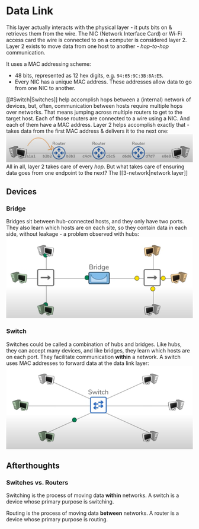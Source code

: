 # Data Link

This layer actually interacts with the physical layer - it puts bits on & retrieves them from the wire. The NIC (Network Interface Card) or Wi-Fi access card the wire is connected to on a computer is considered layer 2. Layer 2 exists to move data from one host to another - *hop-to-hop* communication.

It uses a MAC addressing scheme:
- 48 bits, represented as 12 hex digits, e.g. `94:65:9C:3B:8A:E5`.
- Every NIC has a unique MAC address. These addresses allow data to go from one NIC to another.

[[#Switch|Switches]] help accomplish hops between a (internal) network of devices, but, often, communication between hosts require multiple hops over networks. That means jumping across multiple routers to get to the target host. Each of those routers are connected to a wire using a NIC. And each of them have a MAC address. Layer 2 helps accomplish exactly that - takes data from the first MAC address & delivers it to the next one:  
![mac address hop](/assets/2025-08-15-20-58-52.png)  
All in all, layer 2 takes care of every *hop*. But what takes care of ensuring data goes from one endpoint to the next? The [[3-network|network layer]]

## Devices

### Bridge

Bridges sit between hub-connected hosts, and they only have two ports. They also learn which hosts are on each site, so they contain data in each side, without leakage - a problem observed with hubs:  
![communication via hubs](/assets/2025-08-15-19-32-18.png)

### Switch

Switches could be called a combination of hubs and bridges. Like hubs, they can accept many devices, and like bridges, they learn which hosts are on each port. They facilitate communication **within** a network. A switch uses MAC addresses to forward data at the data link layer:  
![communication via switches](/assets/2025-08-15-19-38-05.png)



## Afterthoughts

### Switches vs. Routers

Switching is the process of moving data **within** networks. A switch is a device whose primary purpose is switching.

Routing is the process of moving data **between** networks. A router is a device whose primary purpose is routing.

[//begin]: # "Autogenerated link references for markdown compatibility"
[osi/index#Firewall|Firewalls]: ../index.md "Open Systems Interconnection (OSI) Model"
[osi/index#Load Balancer|Load balancers]: ../index.md "Open Systems Interconnection (OSI) Model"
[osi/index#Proxy Server|Proxies]: ../index.md "Open Systems Interconnection (OSI) Model"
[//end]: # "Autogenerated link references"
